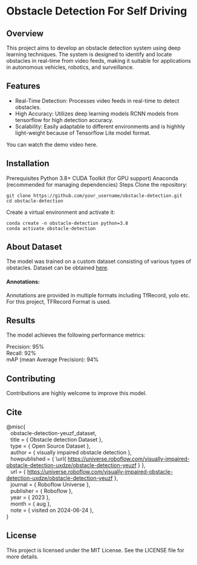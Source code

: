 # Obstacle Detection For Self Driving

## Overview
This project aims to develop an obstacle detection system using deep learning techniques. The system is designed to identify and locate obstacles in real-time from video feeds, making it suitable for applications in autonomous vehicles, robotics, and surveillance.

## Features
- Real-Time Detection: Processes video feeds in real-time to detect obstacles.
- High Accuracy: Utilizes deep learning models RCNN models from tensorflow for high detection accuracy.
- Scalability: Easily adaptable to different environments and is highhly light-weight because of Tensorflow Lite model format.

You can watch the demo video here.

## Installation
Prerequisites
Python 3.8+
CUDA Toolkit (for GPU support)
Anaconda (recommended for managing dependencies)
Steps
Clone the repository:

```
git clone https://github.com/your_username/obstacle-detection.git
cd obstacle-detection
```
Create a virtual environment and activate it:

``` 
conda create -n obstacle-detection python=3.8
conda activate obstacle-detection
```

## About Dataset
The model was trained on a custom dataset consisting of various types of obstacles. Dataset can be obtained [here](https://universe.roboflow.com/visually-impaired-obstacle-detection-uxdze/obstacle-detection-yeuzf).

#### Annotations:
Annotations are provided in multiple formats including TfRecord, yolo etc. For this project, TFRecord Format is used.

## Results
The model achieves the following performance metrics:

Precision: 95%<br>
Recall: 92%<br>
mAP (mean Average Precision): 94%<br>

## Contributing
Contributions are highly welcome to improve this model.

## Cite
@misc{<br>
&ensp; obstacle-detection-yeuzf_dataset,<br>
&ensp; title = { Obstacle detection Dataset },<br>
&ensp; type = { Open Source Dataset },<br>
&ensp; author = { visually impaired obstacle detection },<br>
&ensp; howpublished = { \url{ https://universe.roboflow.com/visually-impaired-obstacle-detection-uxdze/obstacle-detection-yeuzf } },<br>
&ensp; url = { https://universe.roboflow.com/visually-impaired-obstacle-detection-uxdze/obstacle-detection-yeuzf },<br>
&ensp; journal = { Roboflow Universe },<br>
&ensp; publisher = { Roboflow },<br>
&ensp; year = { 2023 },<br>
&ensp; month = { aug },<br>
&ensp; note = { visited on 2024-06-24 },<br>
}

## License
This project is licensed under the MIT License. See the LICENSE file for more details.
